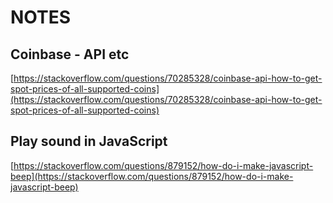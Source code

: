 # NOTES

## Coinbase - API etc

[https://stackoverflow.com/questions/70285328/coinbase-api-how-to-get-spot-prices-of-all-supported-coins](https://stackoverflow.com/questions/70285328/coinbase-api-how-to-get-spot-prices-of-all-supported-coins)

## Play sound in JavaScript

[https://stackoverflow.com/questions/879152/how-do-i-make-javascript-beep](https://stackoverflow.com/questions/879152/how-do-i-make-javascript-beep)
